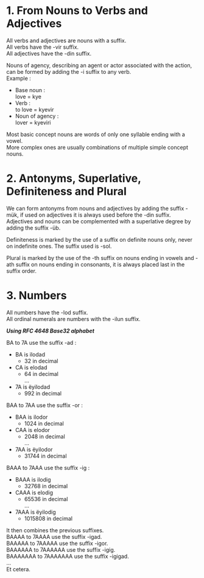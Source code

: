 
# 1. From Nouns to Verbs and Adjectives

All verbs and adjectives are nouns with a suffix.  
All verbs have the -vir suffix.  
All adjectives have the -din suffix.  

Nouns of agency, describing an agent or actor associated with the action, can be formed by adding the -i suffix to any verb.  
Example :  
- Base noun :  
  love = kye  
- Verb :  
  to love = kyevir  
- Noun of agency :  
  lover = kyeviri  

Most basic concept nouns are words of only one syllable ending with a vowel.  
More complex ones are usually combinations of multiple simple concept nouns.  

# 2. Antonyms, Superlative, Definiteness and Plural

We can form antonyms from nouns and adjectives by adding the suffix -mük, if used on adjectives it is always used before the -din suffix.  
Adjectives and nouns can be complemented with a superlative degree by adding the suffix -üb.  

Definiteness is marked by the use of a suffix on definite nouns only, never on indefinite ones. The suffix used is -sol.  

Plural is marked by the use of the -th suffix on nouns ending in vowels and -ath suffix on nouns ending in consonants, it is always placed last in the suffix order.  

# 3. Numbers

All numbers have the -lod suffix.  
All ordinal numerals are numbers with the -ilun suffix.  

***Using RFC 4648 Base32 alphabet***

BA to 7A use the suffix -ad :  
- BA is ilodad  
  - 32 in decimal  
- CA is elodad  
  - 64 in decimal  
...  
- 7A is ëyilodad  
  - 992 in decimal

BAA to 7AA use the suffix -or :  
- BAA is ilodor  
  - 1024 in decimal  
- CAA is elodor  
  - 2048 in decimal  
...  
- 7AA is ëyilodor  
  - 31744 in decimal  

BAAA to 7AAA use the suffix -ig :  
- BAAA is ilodig  
  - 32768 in decimal  
- CAAA is elodig  
  - 65536 in decimal  
...  
- 7AAA is ëyilodig  
  - 1015808 in decimal  

It then combines the previous suffixes.  
BAAAA to 7AAAA use the suffix -igad.  
BAAAAA to 7AAAAA use the suffix -igor.  
BAAAAAA to 7AAAAAA use the suffix -igig.  
BAAAAAAA to 7AAAAAAA use the suffix -igigad.  
...  
Et cetera.